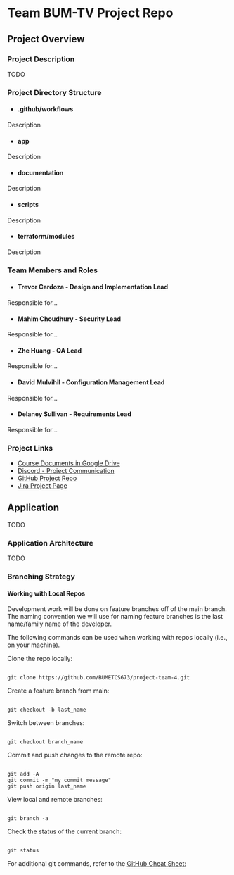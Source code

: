 # Team BUM-TV Project Repo 

## Project Overview

### Project Description

TODO

### Project Directory Structure

- #### .github/workflows

Description

- #### app

Description

- #### documentation

Description

- #### scripts

Description

- #### terraform/modules

Description

### Team Members and Roles

- #### Trevor Cardoza - Design and Implementation Lead
Responsible for...

- #### Mahim Choudhury - Security Lead
Responsible for...

- #### Zhe Huang - QA Lead
Responsible for...

- #### David Mulvihil - Configuration Management Lead
Responsible for...

- #### Delaney Sullivan - Requirements Lead 
Responsible for...

### Project Links

- [Course Documents in Google Drive](https://drive.google.com/drive/folders/1df-PBjA5d_AezHmlEHzxpJfrwGgHFctO?usp=drive_link)
- [Discord - Project Communication](https://discord.com/channels/1147168936400535602/1149353750239125516)
- [GitHub Project Repo](https://github.com/BUMETCS673/project-team-4)
- [Jira Project Page](https://cs673.atlassian.net/jira/software/projects/CF1/boards/1)

## Application

TODO

### Application Architecture

TODO

### Branching Strategy

#### Working with Local Repos

Development work will be done on feature branches off of the main branch. The naming convention we will use for naming feature branches is the last name/family name of the developer.

The following commands can be used when working with repos locally (i.e., on your machine).

Clone the repo locally:

```console

git clone https://github.com/BUMETCS673/project-team-4.git

``````

Create a feature branch from main:

```console

git checkout -b last_name

```

Switch between branches:

```console

git checkout branch_name

```

Commit and push changes to the remote repo:

```console

git add -A
git commit -m "my commit message"
git push origin last_name

```

View local and remote branches:

```console

git branch -a

```

Check the status of the current branch:

```console

git status

```

For additional git commands, refer to the [GitHub Cheat Sheet:](https://education.github.com/git-cheat-sheet-education.pdf)